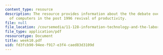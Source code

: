 ```yaml
---
content_type: resource
description: The resource provides information about the the debate over the role
  of computers in the post 1996 revival of productivity.
file: null
file_location: /coursemedia/11-128-information-technology-and-the-labor-market-spring-2005/fd3fcb9094eef917e3f4caed83d3109d_week10.pdf
file_type: application/pdf
resourcetype: Document
title: week10.pdf
uid: fd3fcb90-94ee-f917-e3f4-caed83d3109d
---
```

